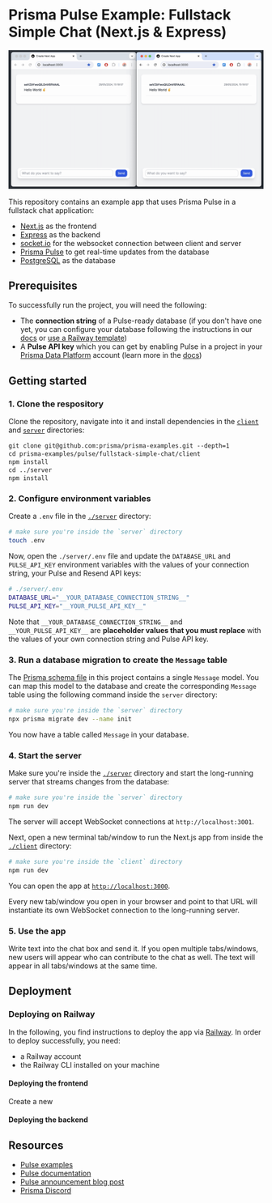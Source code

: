 # Prisma Pulse Example: Fullstack Simple Chat (Next.js & Express)

![](./simple-chat.gif)

This repository contains an example app that uses Prisma Pulse in a fullstack chat application:

- [Next.js](https://nextjs.org/) as the frontend
- [Express](https://expressjs.com) as the backend
- [socket.io](https://socket.io/) for the websocket connection between client and server
- [Prisma Pulse](https://www.prisma.io/data-platform/pulse) to get real-time updates from the database
- [PostgreSQL](https://www.postgresql.org/) as the database

## Prerequisites

To successfully run the project, you will need the following:

- The **connection string** of a Pulse-ready database (if you don't have one yet, you can configure your database following the instructions in our [docs](https://www.prisma.io/docs/pulse/database-setup) or [use a Railway template](https://railway.app/template/pulse-pg?referralCode=VQ09uv))
- A **Pulse API key** which you can get by enabling Pulse in a project in your [Prisma Data Platform](https://pris.ly/pdp) account (learn more in the [docs](https://www.prisma.io/docs/platform/concepts/environments#api-keys))

## Getting started

### 1. Clone the respository

Clone the repository, navigate into it and install dependencies in the [`client`](./client) and [`server`](./server) directories:

```
git clone git@github.com:prisma/prisma-examples.git --depth=1
cd prisma-examples/pulse/fullstack-simple-chat/client
npm install
cd ../server
npm install
```

### 2. Configure environment variables

Create a `.env` file in the [`./server`](./server) directory:

```bash
# make sure you're inside the `server` directory
touch .env
```

Now, open the `./server/.env` file and update the `DATABASE_URL` and `PULSE_API_KEY` environment variables with the values of your connection string, your Pulse and Resend API keys:

```bash
# ./server/.env
DATABASE_URL="__YOUR_DATABASE_CONNECTION_STRING__"
PULSE_API_KEY="__YOUR_PULSE_API_KEY__"
```

Note that `__YOUR_DATABASE_CONNECTION_STRING__` and `__YOUR_PULSE_API_KEY__` are **placeholder values that you must replace** with the values of your own connection string and Pulse API key.

### 3. Run a database migration to create the `Message` table

The [Prisma schema file](./prisma/schema.prisma) in this project contains a single `Message` model. You can map this model to the database and create the corresponding `Message` table using the following command inside the `server` directory:

```bash
# make sure you're inside the `server` directory
npx prisma migrate dev --name init
```

You now have a table called `Message` in your database.


### 4. Start the server

Make sure you're inside the [`./server`](./server) directory and start the long-running server that streams changes from the database:

```bash
# make sure you're inside the `server` directory
npm run dev
```

The server will accept WebSocket connections at `http://localhost:3001`.

Next, open a new terminal tab/window to run the Next.js app from inside the [`./client`](./client) directory:

```bash
# make sure you're inside the `client` directory
npm run dev
```

You can open the app at [`http://localhost:3000`](http://localhost:3000).

Every new tab/window you open in your browser and point to that URL will instantiate its own WebSocket connection to the long-running server.

### 5. Use the app

Write text into the chat box and send it. If you open multiple tabs/windows, new users will appear who can contribute to the chat as well. The text will appear in all tabs/windows at the same time.

## Deployment


### Deploying on Railway

In the following, you find instructions to deploy the app via [Railway](https://railway.app). In order to deploy successfully, you need:
- a Railway account
- the Railway CLI installed on your machine


#### Deploying the frontend

Create a new

#### Deploying the backend

## Resources

- [Pulse examples](https://pris.ly/pulse-examples)
- [Pulse documentation](https://pris.ly/pulse-docs)
- [Pulse announcement blog post](https://pris.ly/gh/pulse-ga)
- [Prisma Discord](https://pris.ly/discord)
